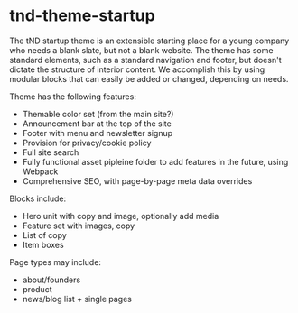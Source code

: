 # tnd-theme-startup

The tND startup theme is an extensible starting place for a young company who needs a blank slate, but not a blank website. The theme has some standard elements, such as a standard navigation and footer, but doesn't dictate the structure of interior content. We accomplish this by using modular blocks that can easily be added or changed, depending on needs. 



Theme has the following features:

- Themable color set (from the main site?)
- Announcement bar at the top of the site
- Footer with menu and newsletter signup
- Provision for privacy/cookie policy
- Full site search
- Fully functional asset pipleine folder to add features in the future, using Webpack
- Comprehensive SEO, with page-by-page meta data overrides


Blocks include:

- Hero unit with copy and image, optionally add media
- Feature set with images, copy
- List of copy
- Item boxes

Page types may include:

- about/founders
- product
- news/blog list + single pages
